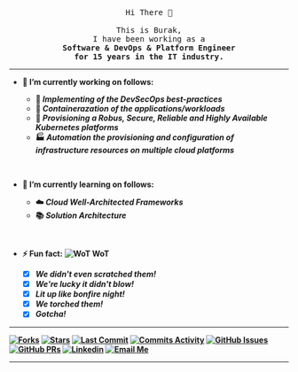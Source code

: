 <p align="center">
  <samp>
    Hi There 👋
    <br>
    <br> This is Burak,
    <br> I have been working as a
    <br> <b> Software & DevOps & Platform Engineer
    <br> for 15 years in the IT industry.
  </samp>
</p>

************************************************************************

- 🔭 I’m currently working on follows:

  - :rocket: <i>Implementing of the DevSecOps best-practices</i>
  - :whale: <i>Containerazation of the applications/workloads</i>
  - :ship: <i>Provisioning a Robus, Secure, Reliable and Highly Available Kubernetes platforms</i>
  - :factory: <i>Automation the provisioning and configuration of infrastructure resources on multiple cloud platforms</i>

<br/>

- 🌱 I’m currently learning on follows:

  - :cloud: <i>Cloud Well-Architected Frameworks</i>
  - :books: <i>Solution Architecture</i>

<br/>

- ⚡ **Fun fact:** ![WoT](http://www.rw-designer.com/icon-image/21525-16x16x32.png) <b>WoT</b>

    - [x] _We didn't even scratched them!_
    - [x] _We're lucky it didn't blow!_
    - [x] _Lit up like bonfire night!_
    - [x] _We torched them!_
    - [x] _Gotcha!_
************************************************************************

<!-- PROJECT SHIELDS -->
[![Forks][githubForks-shield]][githubForks-url]
[![Stars][githubStars-shield]][githubStars-url]
[![Last Commit][githubLastCommit-shield]][githubLastCommit-url]
[![Commits Activity][githubCommits-shield]][githubCommits-url]
[![GitHub Issues][githubIssues-shield]][githubIssues-url]
[![GitHub PRs][githubPulls-shield]][githubPulls-url]
[![Linkedin][linkedin-shield]][linkedin-url]
[![Email Me][email-shield]][email-url]


<!-- LINKS -->
[githubForks-shield]: https://img.shields.io/github/forks/koseburak/koseburak?
[githubForks-url]: https://github.com/koseburak/koseburak/fork

[githubStars-shield]: https://img.shields.io/github/stars/koseburak/koseburak?
[githubStars-url]: https://github.com/koseburak/koseburak/stargazers

[githubLastCommit-shield]: https://img.shields.io/github/last-commit/koseburak/koseburak?"
[githubLastCommit-url]: https://github.com/koseburak/koseburak/commits/main

[githubCommits-shield]: https://img.shields.io/github/commit-activity/m/koseburak/koseburak?
[githubCommits-url]: https://github.com/koseburak/koseburak/commits/main

[githubIssues-shield]: https://img.shields.io/github/issues/koseburak/koseburak?"
[githubIssues-url]: https://github.com/koseburak/koseburak/issues

[githubPulls-shield]: https://img.shields.io/github/issues-pr/koseburak/koseburak?
[githubPulls-url]: https://github.com/koseburak/koseburak/pulls

[linkedin-shield]: https://img.shields.io/badge/Burak%20Kose-blue?style=flat&logo=linkedin&logoColor=white
[linkedin-url]: https://www.linkedin.com/in/kose-burak

[email-shield]: https://img.shields.io/badge/Contact_Me-blue?style=flat-square&logo=gmail&logoColor=white&labelColor=gray&color=blue
[email-url]: mailto:burakkose.uk@gmail.com




************************************************************************



<!--
**koseburak/koseburak** is a ✨ _special_ ✨ repository because its `README.md` (this file) appears on your GitHub profile.

Here are some ideas to get you started:

- 🔭 I’m currently working on ...

- 🌱 I’m currently learning ...

- 👯 I’m looking to collaborate on ...

- 🤔 I’m looking for help with ...

- 💬 Ask me about ...

- 📫 How to reach me: ...

- 😄 Pronouns: ...

- ⚡ Fun fact: ...

- 📫 How to reach me: [![Email Badge](https://img.shields.io/badge/Contact_Me-blue?style=flat-square&logo=gmail&logoColor=white&labelColor=gray&color=blue)](mailto:burakkose.uk@gmail.com)

-->



